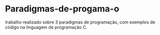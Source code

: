 # Paradigmas-de-progama-o
trabalho realizado sobre 3 paradigmas de programação, com exemplos de código na linguagem de programação C.
